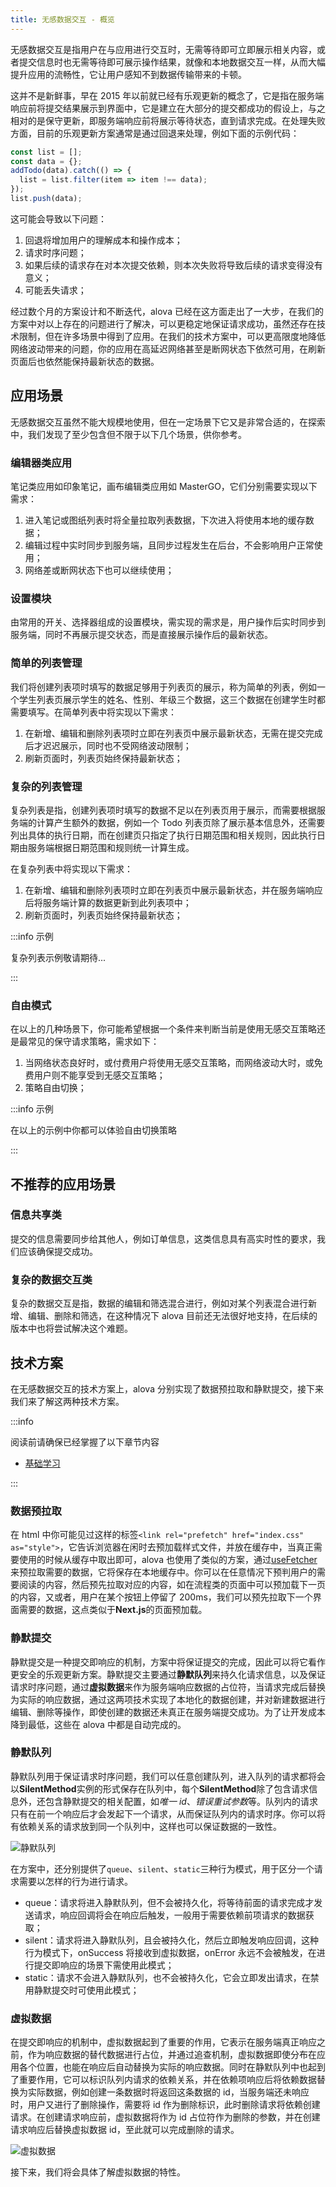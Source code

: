```yaml
---
title: 无感数据交互 - 概览
---
```


无感数据交互是指用户在与应用进行交互时，无需等待即可立即展示相关内容，或者提交信息时也无需等待即可展示操作结果，就像和本地数据交互一样，从而大幅提升应用的流畅性，它让用户感知不到数据传输带来的卡顿。

这并不是新鲜事，早在 2015 年以前就已经有乐观更新的概念了，它是指在服务端响应前将提交结果展示到界面中，它是建立在大部分的提交都成功的假设上，与之相对的是保守更新，即服务端响应前将展示等待状态，直到请求完成。在处理失败方面，目前的乐观更新方案通常是通过回退来处理，例如下面的示例代码：

```javascript
const list = [];
const data = {};
addTodo(data).catch(() => {
  list = list.filter(item => item !== data);
});
list.push(data);
```

这可能会导致以下问题：

1. 回退将增加用户的理解成本和操作成本；
2. 请求时序问题；
3. 如果后续的请求存在对本次提交依赖，则本次失败将导致后续的请求变得没有意义；
4. 可能丢失请求；

经过数个月的方案设计和不断迭代，alova 已经在这方面走出了一大步，在我们的方案中对以上存在的问题进行了解决，可以更稳定地保证请求成功，虽然还存在技术限制，但在许多场景中得到了应用。在我们的技术方案中，可以更高限度地降低网络波动带来的问题，你的应用在高延迟网络甚至是断网状态下依然可用，在刷新页面后也依然能保持最新状态的数据。

## 应用场景

无感数据交互虽然不能大规模地使用，但在一定场景下它又是非常合适的，在探索中，我们发现了至少包含但不限于以下几个场景，供你参考。

### 编辑器类应用

笔记类应用如印象笔记，画布编辑类应用如 MasterGO，它们分别需要实现以下需求：

1. 进入笔记或图纸列表时将全量拉取列表数据，下次进入将使用本地的缓存数据；
2. 编辑过程中实时同步到服务端，且同步过程发生在后台，不会影响用户正常使用；
3. 网络差或断网状态下也可以继续使用；

<!-- :::info 示例

我们提供了一个[笔记应用示例](/tutorial/example/react/silent-submit-notes)，你可以进入体验。

::: -->

### 设置模块

由常用的开关、选择器组成的设置模块，需实现的需求是，用户操作后实时同步到服务端，同时不再展示提交状态，而是直接展示操作后的最新状态。

<!-- :::info 示例

我们提供了一个[设置页示例](/tutorial/example/svelte/silent-submit-setting)，你可以进入体验。

::: -->

### 简单的列表管理

我们将创建列表项时填写的数据足够用于列表页的展示，称为简单的列表，例如一个学生列表页展示学生的姓名、性别、年级三个数据，这三个数据在创建学生时都需要填写。在简单列表中将实现以下需求：

1. 在新增、编辑和删除列表项时立即在列表页中展示最新状态，无需在提交完成后才迟迟展示，同时也不受网络波动限制；
2. 刷新页面时，列表页始终保持最新状态；

<!-- :::info 示例

我们提供了一个[简单列表页示例](/tutorial/example/vue/silent-submit-simple-list)，你可以进入体验。

::: -->

### 复杂的列表管理

复杂列表是指，创建列表项时填写的数据不足以在列表页用于展示，而需要根据服务端的计算产生额外的数据，例如一个 Todo 列表页除了展示基本信息外，还需要列出具体的执行日期，而在创建页只指定了执行日期范围和相关规则，因此执行日期由服务端根据日期范围和规则统一计算生成。

在复杂列表中将实现以下需求：

1. 在新增、编辑和删除列表项时立即在列表页中展示最新状态，并在服务端响应后将服务端计算的数据更新到此列表项中；
2. 刷新页面时，列表页始终保持最新状态；

:::info 示例

复杂列表示例敬请期待...

:::

### 自由模式

在以上的几种场景下，你可能希望根据一个条件来判断当前是使用无感交互策略还是最常见的保守请求策略，需求如下：

1. 当网络状态良好时，或付费用户将使用无感交互策略，而网络波动大时，或免费用户则不能享受到无感交互策略；
2. 策略自由切换；

:::info 示例

在以上的示例中你都可以体验自由切换策略

:::

## 不推荐的应用场景

### 信息共享类

提交的信息需要同步给其他人，例如订单信息，这类信息具有高实时性的要求，我们应该确保提交成功。

### 复杂的数据交互类

复杂的数据交互是指，数据的编辑和筛选混合进行，例如对某个列表混合进行新增、编辑、删除和筛选，在这种情况下 alova 目前还无法很好地支持，在后续的版本中也将尝试解决这个难题。

## 技术方案

在无感数据交互的技术方案上，alova 分别实现了数据预拉取和静默提交，接下来我们来了解这两种技术方案。

:::info

阅读前请确保已经掌握了以下章节内容

- [基础学习](/tutorial/getting-started/quick-start)

:::

### 数据预拉取

在 html 中你可能见过这样的标签`<link rel="prefetch" href="index.css" as="style">`，它告诉浏览器在闲时去预加载样式文件，并放在缓存中，当真正需要使用的时候从缓存中取出即可，alova 也使用了类似的方案，通过[useFetcher](/tutorial/client/strategy/use-fetcher)来预拉取需要的数据，它将保存在本地缓存中。你可以在任意情况下预判用户的需要阅读的内容，然后预先拉取对应的内容，如在流程类的页面中可以预加载下一页的内容，又或者，用户在某个按钮上停留了 200ms，我们可以预先拉取下一个界面需要的数据，这点类似于**Next.js**的页面预加载。

<!-- 我们提供了一个[预加载的示例](/tutorial/example/vue/prefetch)，你可以进入体验。 -->

### 静默提交

静默提交是一种提交即响应的机制，方案中将保证提交的完成，因此可以将它看作更安全的乐观更新方案。静默提交主要通过**静默队列**来持久化请求信息，以及保证请求时序问题，通过**虚拟数据**来作为服务端响应数据的占位符，当请求完成后替换为实际的响应数据，通过这两项技术实现了本地化的数据创建，并对新建数据进行编辑、删除等操作，即使创建的数据还未真正在服务端提交成功。为了让开发成本降到最低，这些在 alova 中都是自动完成的。

### 静默队列

静默队列用于保证请求时序问题，我们可以任意创建队列，进入队列的请求都将会以**SilentMethod**实例的形式保存在队列中，每个**SilentMethod**除了包含请求信息外，还包含静默提交的相关配置，如*唯一 id*、*错误重试参数*等。队列内的请求只有在前一个响应后才会发起下一个请求，从而保证队列内的请求时序。你可以将有依赖关系的请求放到同一个队列中，这样也可以保证数据的一致性。

![静默队列](https://user-images.githubusercontent.com/29848971/220057005-dd467392-4a43-45a7-90dc-999dd1d95531.png)

在方案中，还分别提供了`queue`、`silent`、`static`三种行为模式，用于区分一个请求需要以怎样的行为进行请求。

- queue：请求将进入静默队列，但不会被持久化，将等待前面的请求完成才发送请求，响应回调将会在响应后触发，一般用于需要依赖前项请求的数据获取；
- silent：请求将进入静默队列，且会被持久化，然后立即触发响应回调，这种行为模式下，onSuccess 将接收到虚拟数据，onError 永远不会被触发，在进行提交即响应的场景下需使用此模式；
- static：请求不会进入静默队列，也不会被持久化，它会立即发出请求，在禁用静默提交时可使用此模式；

### 虚拟数据

在提交即响应的机制中，虚拟数据起到了重要的作用，它表示在服务端真正响应之前，作为响应数据的替代数据进行占位，并通过追查机制，虚拟数据即使分布在应用各个位置，也能在响应后自动替换为实际的响应数据。同时在静默队列中也起到了重要作用，它可以标识队列内请求的依赖关系，并在依赖项响应后将依赖数据替换为实际数据，例如创建一条数据时将返回这条数据的 id，当服务端还未响应时，用户又进行了删除操作，需要将 id 作为删除标识，此时删除请求将依赖创建请求。在创建请求响应前，虚拟数据将作为 id 占位符作为删除的参数，并在创建请求响应后替换虚拟数据 id，至此就可以完成删除的请求。

![虚拟数据](https://user-images.githubusercontent.com/29848971/220005505-d30b7ae2-ddd0-4080-81a4-65c9be2cb0bd.png)

接下来，我们将会具体了解虚拟数据的特性。
